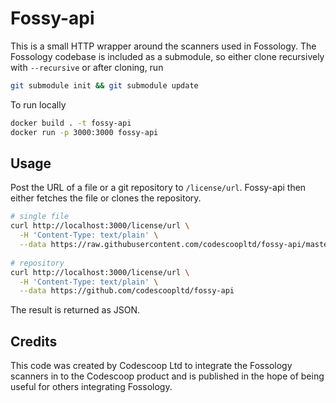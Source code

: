# Fossy-api

This is a small HTTP wrapper around the scanners used in Fossology. The Fossology codebase is included as a submodule, so either clone recursively with `--recursive` or after cloning, run

```sh
git submodule init && git submodule update
```

To run locally

```sh
docker build . -t fossy-api
docker run -p 3000:3000 fossy-api
```

## Usage

Post the URL of a file or a git repository to `/license/url`. Fossy-api then either fetches the file or clones the repository.

```sh
# single file
curl http://localhost:3000/license/url \
  -H 'Content-Type: text/plain' \
  --data https://raw.githubusercontent.com/codescoopltd/fossy-api/master/index.js
  
# repository
curl http://localhost:3000/license/url \
  -H 'Content-Type: text/plain' \
  --data https://github.com/codescoopltd/fossy-api
```

The result is returned as JSON.

## Credits

This code was created by Codescoop Ltd to integrate the Fossology scanners in to the Codescoop product and is published in the hope of being useful for others integrating Fossology.
